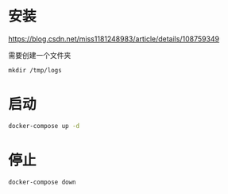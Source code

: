 # 安装

https://blog.csdn.net/miss1181248983/article/details/108759349

需要创建一个文件夹

```
mkdir /tmp/logs
```


# 启动

```bash
docker-compose up -d
```

# 停止

```
docker-compose down
```